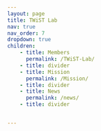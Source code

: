 ```yaml
---
layout: page
title: TWiST Lab
nav: true
nav_order: 7
dropdown: true
children:
    - title: Members
      permalink: /TWiST-Lab/
    - title: divider
    - title: Mission
      permalink: /Mission/
    - title: divider
    - title: News
      permalink: /news/
    - title: divider


---
```

